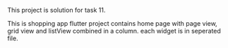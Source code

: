 This project is solution for task 11.

This is shopping app flutter project contains home page with page view, grid view and listView combined in a column.
each widget is in seperated file.